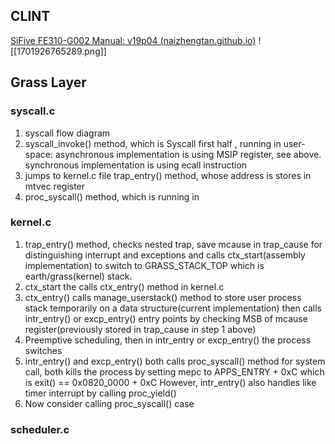 
## CLINT
[SiFive FE310-G002 Manual: v19p04 (naizhengtan.github.io)](https://naizhengtan.github.io/23fall/docs/sifive-fe310-v19p04.pdf)
![[1701926765289.png]]

## Grass Layer
### syscall.c
1. syscall flow diagram
2. syscall_invoke() method, which is Syscall first half , running in user-space: asynchronous implementation is using MSIP register, see above. synchronous implementation is using ecall instruction
3. jumps to kernel.c file trap_entry() method, whose address is stores in mtvec register
4. proc_syscall() method, which is running in 

### kernel.c
1. trap_entry() method, checks nested trap, save mcause in trap_cause for distinguishing interrupt and exceptions and calls ctx_start(assembly implementation) to switch to GRASS_STACK_TOP which is earth/grass(kernel) stack.
2. ctx_start the calls ctx_entry() method in kernel.c
3. ctx_entry() calls manage_userstack() method to store user process stack temporarily on a data structure(current implementation) then calls intr_entry() or excp_entry() entry points by checking MSB of mcause register(previously stored in trap_cause in step 1 above)
4. Preemptive scheduling, then in intr_entry or excp_entry() the process switches
5. intr_entry() and excp_entry() both calls proc_syscall() method for system call, both kills the process by setting mepc to APPS_ENTRY + 0xC which is exit() == 0x0820_0000 + 0xC
	However, intr_entry() also handles like timer interrupt by calling proc_yield()
6. Now consider calling proc_syscall() case

### scheduler.c


